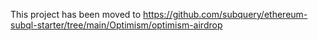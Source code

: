 This project has been moved to https://github.com/subquery/ethereum-subql-starter/tree/main/Optimism/optimism-airdrop
